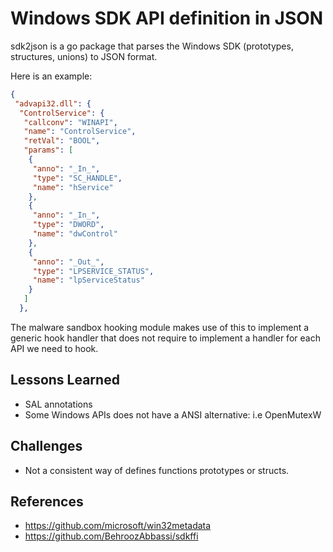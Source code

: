 # Windows SDK API definition in JSON

sdk2json is a go package that parses the Windows SDK (prototypes, structures, unions) to JSON format. 

Here is an example:

```json
{
 "advapi32.dll": {
  "ControlService": {
   "callconv": "WINAPI",
   "name": "ControlService",
   "retVal": "BOOL",
   "params": [
    {
     "anno": "_In_",
     "type": "SC_HANDLE",
     "name": "hService"
    },
    {
     "anno": "_In_",
     "type": "DWORD",
     "name": "dwControl"
    },
    {
     "anno": "_Out_",
     "type": "LPSERVICE_STATUS",
     "name": "lpServiceStatus"
    }
   ]
  },
```

The malware sandbox hooking module makes use of this to implement a generic hook handler that does not require to implement a handler for each API we need to hook.

## Lessons Learned

- SAL annotations
- Some Windows APIs does not have a ANSI alternative: i.e OpenMutexW

## Challenges

- Not a consistent way of defines functions prototypes or structs.

## References

- https://github.com/microsoft/win32metadata
- https://github.com/BehroozAbbassi/sdkffi